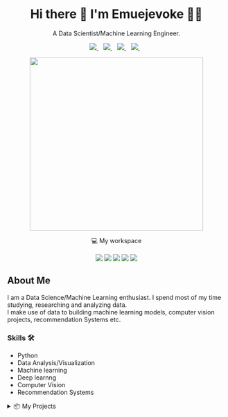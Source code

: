 
<h1 align='center'>
  Hi there 👋 I'm Emuejevoke 👨‍💻
</h1>

<p align='center'>
  A Data Scientist/Machine Learning Engineer.
</p>



<p align='center'>
  
  <a href="https://linkedin.com/in/emuejevoke-eshemitan">
    <img src="https://img.shields.io/badge/linkedin-%230077B5.svg?&style=for-the-badge&logo=linkedin&logoColor=white" />
  </a>&nbsp;&nbsp;
    <a href="https://twitter.com/davidsonity_">
    <img src="https://img.shields.io/badge/Twitter-1DA1F2?style=for-the-badge&logo=twitter&logoColor=white" />        
  </a>&nbsp;&nbsp;
  <a href="mailto:eshemitanvoke@gmail.com">
    <img src="https://img.shields.io/badge/Gmail-D14836?style=for-the-badge&logo=gmail&logoColor=white" /> 
  </a>&nbsp;&nbsp;
  <a href="https://www.kaggle.com/vokeeshemitan">
    <img src="https://img.shields.io/badge/Kaggle-20BEFF?style=for-the-badge&logo=Kaggle&logoColor=white" /> 
  </a>&nbsp;&nbsp;
  
</p>

<p align='center'>
  <a href="#"><img src="https://github-readme-stats.vercel.app/api?username=Davidsonity&show_icons=true&count_private=true&theme=dark" width="400"></a>
</p>

<p align='center'>
  💻 My workspace<br/><br/>
  <img src="https://img.shields.io/badge/PyCharm-000000.svg?&style=for-the-badge&logo=PyCharm&logoColor=white" />
  <img src="https://img.shields.io/badge/TensorFlow-FF6F00?style=for-the-badge&logo=tensorflow&logoColor=white" />
  <img src="https://img.shields.io/badge/OpenCV-27338e?style=for-the-badge&logo=OpenCV&logoColor=white" />
  <img src="https://img.shields.io/badge/Jupyter-F37626.svg?&style=for-the-badge&logo=Jupyter&logoColor=white" />
  <img src="https://img.shields.io/badge/Colab-F9AB00?style=for-the-badge&logo=googlecolab&color=525252" />
</p>



## About Me
I am a Data Science/Machine Learning enthusiast. I spend most of my time studying, researching and analyzing data. \
I make use of data to building machine learning models, computer vision projects, recommendation Systems etc.

### Skills 🛠 
- Python
- Data Analysis/Visualization
- Machine learning
- Deep learnng
- Computer Vision
- Recommendation Systems

<details>

<summary>📦 My Projects</summary>

| Name                 | A short summary                              | App  | Notebook |
| -------------------- | -------------------------------------------- | --------- |-------- |
| [GenderByVoice--Clustering](https://github.com/Davidsonity/Clustering---GenderByVoice)| Unsupervised Machine Learning Algorithm | NaN | [![Made In Collab](https://colab.research.google.com/assets/colab-badge.svg)](https://colab.research.google.com/github/Davidsonity/Clustering---GenderByVoice/blob/main/Gender.ipynb) |
| [Dog Breed Classifier](https://github.com/Davidsonity/Dog_Breed_Classifier) | Classifiy images of dogs  | [![Website shields.io](https://img.shields.io/website-up-down-green-red/http/shields.io.svg)](https://davidsonity-dog-breed-classifier-app-l4wtbp.streamlitapp.com/) | [![Made In Collab](https://colab.research.google.com/assets/colab-badge.svg)](https://colab.research.google.com/github/Davidsonity/Dog_Breed_Classifier/blob/main/Notebook/Dog_Breed_Prediction.ipynb) |
| [Zomato](https://github.com/Davidsonity/Zomato)   | Data Analysis/Visualization and Model Building   | [![Website shields.io](https://img.shields.io/website-up-down-green-red/http/shields.io.svg)](https://davidsonity-zomato-app-oz2y4c.streamlitapp.com/) | [![Made In Collab](https://colab.research.google.com/assets/colab-badge.svg)](https://colab.research.google.com/github/Davidsonity/Zomato/blob/main/Notebook/Zomato_Bangalore_Restaurants.ipynb) |
| [Netflix Recommendation](https://github.com/Davidsonity/Netflix_Recommendation) | Recommendation engine  | [![Website shields.io](https://img.shields.io/website-up-down-green-red/http/shields.io.svg)](https://davidsonity-netflix-recommendation-app-gopbme.streamlitapp.com/) | [![Made In Collab](https://colab.research.google.com/assets/colab-badge.svg)](https://colab.research.google.com/github/Davidsonity/Netflix_Recommendation/blob/main/NoteBook/Netflix_Recommendation_Engine.ipynb) |
| [Sentiment_Analysis-StrangerThings](https://github.com/Davidsonity/Sentiment_Analysis-StrangerThings) | Twitter Sentiment Analysis on the netflix Series Stranger things  | NaN | [![Made In Collab](https://colab.research.google.com/assets/colab-badge.svg)](https://colab.research.google.com/github/Davidsonity/Sentiment_Analysis-StrangerThings/blob/main/Notebook/Twitter_Sentiment.ipynb) |
| [House Price Prediction](https://github.com/Davidsonity/House_Prices_Prediction) | Kaggle Competition | NaN | [![Made In Collab](https://colab.research.google.com/assets/colab-badge.svg)](https://colab.research.google.com/github/Davidsonity/House_Prices_Prediction/blob/main/House_Price.ipynb) |
| [Image WaterMarker](https://github.com/Davidsonity/WaterMarkingApp) | Add watermark to image  | [![Website shields.io](https://img.shields.io/website-up-down-green-red/http/shields.io.svg)](https://davidsonity-image-watermarking-app-6ycg9s.streamlitapp.com/) | Request |
| [Traffic Sign Classifer](https://github.com/Davidsonity/Traffic_Sign_Classifier) | Classifiy traffic signs  | NaN | [![Made In Collab](https://colab.research.google.com/assets/colab-badge.svg)](https://colab.research.google.com/github/Davidsonity/Traffic_Sign_Classifier/blob/main/Notebook/Traffic_Sign_Classification.ipynb) |
<!-- | Content Cell         | Content Cell                                | link | -->

### ***Check repository to see more !!!*** ###

</details>
